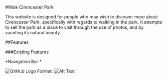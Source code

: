 #Walk Cirencester Park

This website is designed for people who may wish to discover more about Cirencester Park, specifically with regards to walking in the park. It attempts to sell the park as a place to visit through the use of photos, and by vaunting its natural beauty. 

##Features

###Existing Features

*Navigation Bar
  *








![GitHub Logo](/images/logo.png)
Format: ![Alt Text](url)
